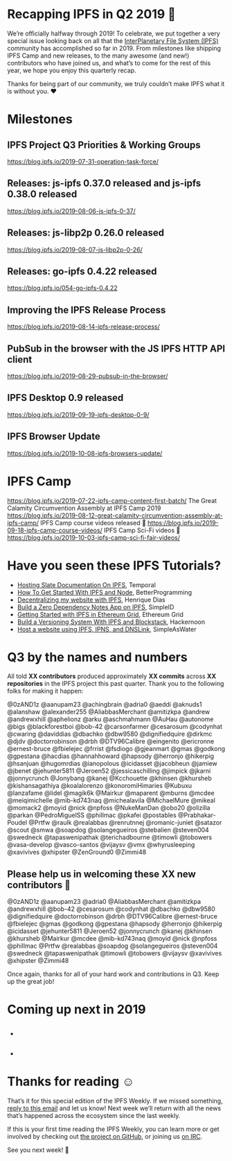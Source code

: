 # Recapping IPFS in Q2 2019 🎉

We’re officially halfway through 2019! To celebrate, we put together a very special issue looking back on all that the [InterPlanetary File System (IPFS)](https://ipfs.io/) community has accomplished so far in 2019. From milestones like shipping IPFS Camp and new releases, to the many awesome (and new!) contributors who have joined us, and what’s to come for the rest of this year, we hope you enjoy this quarterly recap.

Thanks for being part of our community, we truly couldn’t make IPFS what it is without you. ❤️

# Milestones

## IPFS Project Q3 Priorities & Working Groups
https://blog.ipfs.io/2019-07-31-operation-task-force/

## Releases: js-ipfs 0.37.0 released and js-ipfs 0.38.0 released
https://blog.ipfs.io/2019-08-06-js-ipfs-0-37/

## Releases: js-libp2p 0.26.0 released
https://blog.ipfs.io/2019-08-07-js-libp2p-0-26/

## Releases: go-ipfs 0.4.22 released
https://blog.ipfs.io/054-go-ipfs-0.4.22

## Improving the IPFS Release Process
https://blog.ipfs.io/2019-08-14-ipfs-release-process/

## PubSub in the browser with the JS IPFS HTTP API client
https://blog.ipfs.io/2019-08-29-pubsub-in-the-browser/

## IPFS Desktop 0.9 released
https://blog.ipfs.io/2019-09-19-ipfs-desktop-0-9/

## IPFS Browser Update
https://blog.ipfs.io/2019-10-08-ipfs-browsers-update/

# IPFS Camp
https://blog.ipfs.io/2019-07-22-ipfs-camp-content-first-batch/
The Great Calamity Circumvention Assembly at IPFS Camp 2019 https://blog.ipfs.io/2019-08-12-great-calamity-circumvention-assembly-at-ipfs-camp/
IPFS Camp course videos released 🍿 https://blog.ipfs.io/2019-09-18-ipfs-camp-course-videos/
IPFS Camp Sci-Fi videos 🧬  https://blog.ipfs.io/2019-10-03-ipfs-camp-sci-fi-fair-videos/

# Have you seen these IPFS Tutorials?

+ [Hosting Slate Documentation On IPFS](https://medium.com/temporal-cloud/tutorial-hosting-slate-documentation-on-ipfs-9bc54272ca18), Temporal 
+ [How To Get Started With IPFS and Node](https://medium.com/better-programming/how-to-get-started-with-ipfs-and-node-fa04baec6b3a), BetterProgramming
+ [Decentralizing my website with IPFS](https://dev.to/hacdias/decentralizing-my-website-with-ipfs-2073), Henrique Dias
+ [Build a Zero Dependency Notes App on IPFS](https://medium.com/simpleid-dev-tools/tutorial-build-an-encrypted-notes-app-on-ipfs-part-i-39fb06fa95ce), SimpleID
+ [Getting Started with IPFS in Ethereum Grid](https://medium.com/ethereum-grid/getting-started-with-ipfs-in-ethereum-grid-80875cd70e6), Ethereum Grid
+ [Build a Versioning System With IPFS and Blockstack](https://hackernoon.com/tutorial-build-a-versioning-system-on-ipfs-77lvx2geh), Hackernoon
+ [Host a website using IPFS, IPNS, and DNSLink](https://simpleaswater.com/ipfs/tutorials/hosting_website_on_ipfs_ipns_dnslink), SimpleAsWater


# Q3 by the names and numbers

All told **XX contributors** produced approximately **XX commits** across **XX repositories** in the IPFS project this past quarter. Thank you to the following folks for making it happen: 

@0zAND1z
@aanupam23
@achingbrain
@adria0
@aeddi
@aknuds1
@alanshaw
@alexander255
@AliabbasMerchant
@amitizkpa
@andrew
@andrewxhill
@aphelionz
@arku
@aschmahmann
@AuHau
@autonome
@bigs
@blackforestboi
@bob-42
@carsonfarmer
@cesarosum
@codynhat
@cwaring
@daviddias
@dbachko
@dbw9580
@dignifiedquire
@dirkmc
@djdv
@doctorrobinson 
@drbh
@DTV96Calibre
@eingenito
@ericronne
@ernest-bruce
@fbielejec
@frrist
@fsdiogo
@gjeanmart
@gmas
@godkong
@gpestana
@hacdias
@hannahhoward
@hapsody
@herronjo
@hikerpig
@hsanjuan
@hugomrdias
@ianopolous
@icidasset
@jacobheun
@jamiew
@jbenet
@jehunter5811
@Jeroen52
@jessicaschilling
@jimpick
@jkarni
@jonnycrunch
@Jonybang
@kanej
@Kcchouette
@khinsen
@khursheb
@kishansagathiya
@koalalorenzo
@konoromiHimaries
@Kubuxu
@lanzafame
@lidel
@magik6k
@Mairkur
@maparent
@mburns
@mcdee
@meiqimichelle
@mib-kd743naq
@michealavila
@MichaelMure
@mikeal
@momack2
@moyid
@nick
@npfoss
@NukeManDan
@obo20
@olizilla
@parkan
@PedroMiguelSS
@phillmac
@pkafei
@postables
@Prabhakar-Poudel
@Prtfw
@raulk
@realabbas
@renrutnnej
@romanic-juniet
@satazor
@scout
@smwa
@soapdog
@solangegueiros
@stebalien
@steven004
@swedneck
@tapaswenipathak
@terichadbourne
@timowli
@tobowers
@vasa-develop
@vasco-santos
@vijaysv
@vmx
@whyrusleeping
@xavivives
@xhipster
@ZenGround0
@Zimmi48


## Please help us in welcoming these XX new contributors 👏

@0zAND1z
@aanupam23
@adria0
@AliabbasMerchant
@amitizkpa
@andrewxhill
@bob-42
@cesarosum
@codynhat
@dbachko
@dbw9580
@dignifiedquire
@doctorrobinson 
@drbh
@DTV96Calibre
@ernest-bruce
@fbielejec
@gmas
@godkong
@gpestana
@hapsody
@herronjo
@hikerpig
@icidasset
@jehunter5811
@Jeroen52
@jonnycrunch
@kanej
@khinsen
@khursheb
@Mairkur
@mcdee
@mib-kd743naq
@moyid
@nick
@npfoss
@phillmac
@Prtfw
@realabbas
@soapdog
@solangegueiros
@steven004
@swedneck
@tapaswenipathak
@timowli
@tobowers
@vijaysv
@xavivives
@xhipster
@Zimmi48

Once again, thanks for all of your hard work and contributions in Q3. Keep up the great job!

# Coming up next in 2019

## 
+ 

## 
+ 


# Thanks for reading ☺️
That’s it for this special edition of the IPFS Weekly. If we missed something, [reply to this email](mailto:newsletter@ipfs.io) and let us know! Next week we’ll return with all the news that’s happened across the ecosystem since the last weekly.

If this is your first time reading the IPFS Weekly, you can learn more or get involved by checking out [the project on GitHub](https://github.com/ipfs), or joining us [on IRC](https://riot.im/app/#/room/#ipfs:matrix.org).

See you next week! 👋
